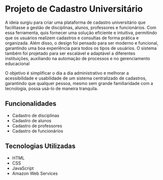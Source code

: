 <h1>Projeto de Cadastro Universitário</h1>
    <p>A ideia surgiu para criar uma plataforma de cadastro universitário que facilitasse a gestão de disciplinas, alunos, professores e funcionários. Com essa ferramenta, quis fornecer uma solução eficiente e intuitiva, permitindo que os usuários realizem cadastros e consultas de forma prática e organizada. Além disso, o design foi pensado para ser moderno e funcional, garantindo uma boa experiência para todos os tipos de usuários. O sistema também foi projetado para ser escalável e adaptável a diferentes instituições, auxiliando na automação de processos e no gerenciamento educacional

O objetivo é simplificar o dia a dia administrativo e melhorar a acessibilidade e usabilidade de um sistema centralizado de cadastros, garantindo que qualquer pessoa, mesmo sem grande familiaridade com a tecnologia, possa usá-lo de maneira tranquila.</p>
    
  <h2>Funcionalidades</h2>
    <ul>
        <li>Cadastro de disciplinas</li>
        <li>Cadastro de alunos</li>
        <li>Cadastro de professores</li>
        <li>Cadastro de funcionários</li>
    </ul>
    
   <h2>Tecnologias Utilizadas</h2>
    <ul>
        <li>HTML</li>
        <li>CSS</li>
        <li>JavaScript</li>
        <li>Amazon Web Services</li>
